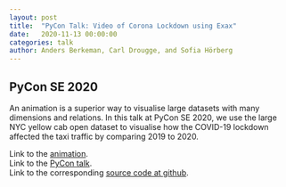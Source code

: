 ```yaml
---
layout: post
title:  "PyCon Talk: Video of Corona Lockdown using Exax"
date:   2020-11-13 00:00:00
categories: talk
author: Anders Berkeman, Carl Drougge, and Sofia Hörberg
---
```



## PyCon SE 2020

An animation is a superior way to visualise large datasets with many
dimensions and relations.  In this talk at PyCon SE 2020, we use the
large NYC yellow cab open dataset to visualise how the COVID-19
lockdown affected the taxi traffic by comparing 2019 to 2020.

Link to the [animation](https://www.youtube.com/watch?v=ym34vsnc68w).  
Link to the [PyCon talk](https://www.youtube.com/watch?v=wAMxtuI0Vbc).  
Link to the corresponding [source code at github](https://github.com/exaxorg/pycon20-nyc-taxi-covid-movie).
